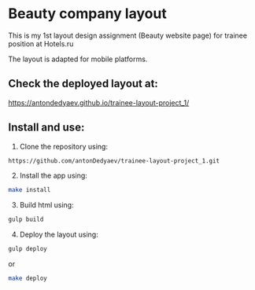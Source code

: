 # Beauty company layout

This is my 1st layout design assignment (Beauty website page) for trainee position at Hotels.ru

The layout is adapted for mobile platforms.

## Check the deployed layout at:

https://antondedyaev.github.io/trainee-layout-project_1/

## Install and use:

1. Clone the repository using:

```sh
https://github.com/antonDedyaev/trainee-layout-project_1.git
```

2. Install the app using:

```sh
make install
```

3. Build html using:

```sh
gulp build
```

4. Deploy the layout using:

```sh
gulp deploy
```
or

```sh
make deploy
```
